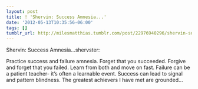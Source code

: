 ```yaml
---
layout: post
title: ! 'Shervin: Success Amnesia...'
date: '2012-05-13T10:35:56-06:00'
tags: []
tumblr_url: http://milesmatthias.tumblr.com/post/22976940296/shervin-success-amnesia
---
```

Shervin: Success Amnesia...shervster:

Practice success and failure amnesia. Forget that you succeeded. Forgive and forget that you failed. Learn from both and move on fast. Failure can be a patient teacher- it’s often a learnable event. Success can lead to signal and pattern blindness. The greatest achievers I have met are grounded…
